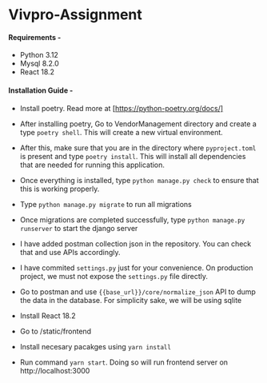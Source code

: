 # Vivpro-Assignment

#### Requirements -
- Python 3.12
- Mysql 8.2.0
- React 18.2

#### Installation Guide -
- Install poetry. Read more at [https://python-poetry.org/docs/]
- After installing poetry, Go to VendorManagement directory and create a type `poetry shell`. This will create a new virtual environment.
- After this, make sure that you are in the directory where `pyproject.toml` is present and type `poetry install`. This will install all dependencies that are needed for running this application.
- Once everything is installed, type `python manage.py check` to ensure that this is working properly.
- Type `python manage.py migrate` to run all migrations
- Once migrations are completed successfully, type `python manage.py runserver` to start the django server
- I have added postman collection json in the repository. You can check that and use APIs accordingly.
- I have commited `settings.py` just for your convenience. On production project, we must not expose the `settings.py` file directly.
- Go to postman and use `{{base_url}}/core/normalize_json` API to dump the data in the database. For simplicity sake, we will be using sqlite

- Install React 18.2
- Go to <project-dir>/static/frontend
- Install necesary pacakges using `yarn install`
- Run command `yarn start`. Doing so will run frontend server on http://localhost:3000
